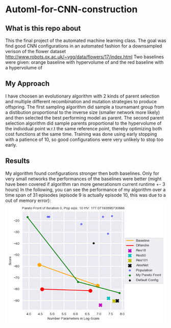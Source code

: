 # Automl-for-CNN-construction

## What is this repo about

This the final project of the automated machine learning class.
The goal was find good CNN configurations in an automated fashion for a downsampled verison of the flower dataset http://www.robots.ox.ac.uk/~vgg/data/flowers/17/index.html
Two baselines were given: orange baseline with hypervolume of  and the red baseline with a hypervolume of 

## My Approach

I have choosen an evolutionary algorithm with 2 kinds of parent selection and multiple different recombination and mutation strategies to produce offspring.
The first sampling algorithm did sample a tournamant group from a distibution proportional to the inverse size (smaller network more likely) and 
then selected the best performing model as parent. The second parent selection algorithm did sample parents proportional to the hypervolume of the individual point w.r.t the same 
reference point, thereby optimizing both cost functions at the same time. Training was done using early stopping with a patience of 10, so good configurations were very unlikely to stop too early.

## Results

My algorithm found configurations stronger then both baselines. Only for very small networks the performances of the baselines were better (might have been covered if algorithm ran more generationsm current runtime +- 3 hours)
In the following, you can see the performance of my algorithm over a time span of 31 episodes (episode 9 is actually episode 10, this was due to a out of memory error):
 ![alt-text](https://github.com/BenBausch/Automl-for-CNN-construction/blob/master/src/pareto_fronts/pareto_fronts.gif)
